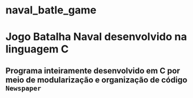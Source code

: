 # naval_batle_game

# Jogo Batalha Naval desenvolvido na linguagem C

## Programa inteiramente desenvolvido em C por meio de modularização e organização de código `Newspaper`
